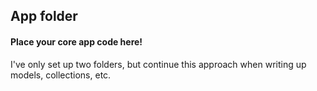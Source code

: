 ## App folder

#### Place your core app code here!

I've only set up two folders, but continue this approach when writing up models, collections, etc.

